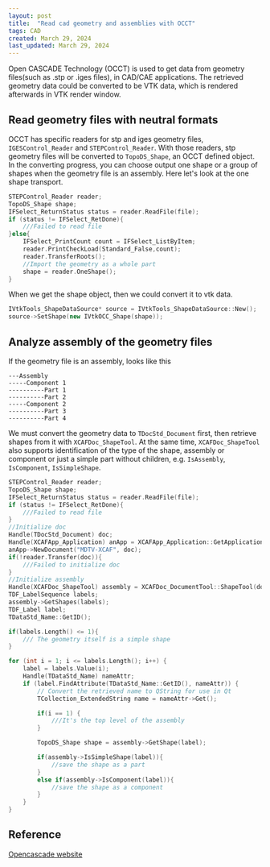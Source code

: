 ```yaml
---
layout: post
title:  "Read cad geometry and assemblies with OCCT"
tags: CAD
created: March 29, 2024
last_updated: March 29, 2024
---
```

Open CASCADE Technology (OCCT) is used to get data from geometry files(such as .stp or .iges files), in CAD/CAE applications. The retrieved geometry data could be converted to be VTK data, which is rendered afterwards in VTK render window.<!--more-->

## Read geometry files with neutral formats

OCCT has specific readers for stp and iges geometry files, `IGESControl_Reader` and `STEPControl_Reader`.  With those readers,  stp geometry files will be converted to `TopoDS_Shape`, an OCCT defined object.  In the converting progress, you can choose output one shape or a group of shapes when the geometry file is an assembly. Here let's look at the one shape transport.

```c++
STEPControl_Reader reader;
TopoDS_Shape shape;
IFSelect_ReturnStatus status = reader.ReadFile(file);
if (status != IFSelect_RetDone){
    ///Failed to read file
}else{
    IFSelect_PrintCount count = IFSelect_ListByItem;
    reader.PrintCheckLoad(Standard_False,count);
    reader.TransferRoots();
    //Import the geometry as a whole part
    shape = reader.OneShape();
}
```

When we get the shape object, then we could convert it to vtk data.

```c++
IVtkTools_ShapeDataSource* source = IVtkTools_ShapeDataSource::New();
source->SetShape(new IVtkOCC_Shape(shape));
```



## Analyze assembly of the geometry files

If the geometry file is an assembly, looks like this

```
---Assembly
-----Component 1
----------Part 1
----------Part 2
-----Component 2
----------Part 3
----------Part 4
```

We must convert the geometry data to `TDocStd_Document` first, then retrieve shapes from it with `XCAFDoc_ShapeTool`. At the same time,  `XCAFDoc_ShapeTool` also supports identification of the type of the shape, assembly or component or just a simple part without children,  e.g. `IsAssembly`,  `IsComponent`, `IsSimpleShape`.

```c++
STEPControl_Reader reader;
TopoDS_Shape shape;
IFSelect_ReturnStatus status = reader.ReadFile(file);
if (status != IFSelect_RetDone){
    ///Failed to read file
}
//Initialize doc
Handle(TDocStd_Document) doc;
Handle(XCAFApp_Application) anApp = XCAFApp_Application::GetApplication();
anApp->NewDocument("MDTV-XCAF", doc);
if(!reader.Transfer(doc)){
    ///Failed to initialize doc
}
//Initialize assembly
Handle(XCAFDoc_ShapeTool) assembly = XCAFDoc_DocumentTool::ShapeTool(doc->Main());
TDF_LabelSequence labels;
assembly->GetShapes(labels);
TDF_Label label;
TDataStd_Name::GetID();

if(labels.Length() <= 1){
    /// The geometry itself is a simple shape
}

for (int i = 1; i <= labels.Length(); i++) {
    label = labels.Value(i);
    Handle(TDataStd_Name) nameAttr;
    if (label.FindAttribute(TDataStd_Name::GetID(), nameAttr)) {
        // Convert the retrieved name to QString for use in Qt
        TCollection_ExtendedString name = nameAttr->Get();

        if(i == 1) {
            ///It's the top level of the assembly
        }

        TopoDS_Shape shape = assembly->GetShape(label);

        if(assembly->IsSimpleShape(label)){
            //save the shape as a part
        }
        else if(assembly->IsComponent(label)){
            //save the shape as a component
        }
    }
}
```



## Reference

[Opencascade website](https://dev.opencascade.org/)